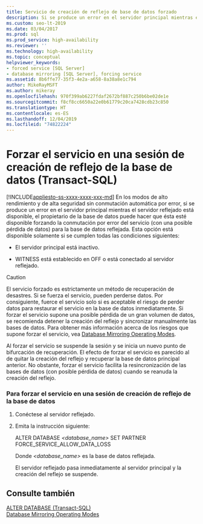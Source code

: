 ```yaml
---
title: Servicio de creación de reflejo de base de datos forzado
description: Si se produce un error en el servidor principal mientras el servidor reflejado está disponible, haga que la base de datos esté disponible obligando al servicio a realizar la conmutación por error a la base de datos reflejada (con posible pérdida de datos).
ms.custom: seo-lt-2019
ms.date: 03/04/2017
ms.prod: sql
ms.prod_service: high-availability
ms.reviewer: ''
ms.technology: high-availability
ms.topic: conceptual
helpviewer_keywords:
- forced service [SQL Server]
- database mirroring [SQL Server], forcing service
ms.assetid: 8b6ffe77-35f3-4e2a-a658-8a38a8e1c794
author: MikeRayMSFT
ms.author: mikeray
ms.openlocfilehash: 970f399ab6227fdaf2672bf887c250b6be02de1e
ms.sourcegitcommit: f8cf8cc6650a22e0b61779c20ca7428cdb23c850
ms.translationtype: HT
ms.contentlocale: es-ES
ms.lasthandoff: 12/04/2019
ms.locfileid: "74822224"
---
```

# <a name="force-service-in-a-database-mirroring-session-transact-sql"></a>Forzar el servicio en una sesión de creación de reflejo de la base de datos (Transact-SQL)
[!INCLUDE[appliesto-ss-xxxx-xxxx-xxx-md](../../includes/appliesto-ss-xxxx-xxxx-xxx-md.md)]
  En los modos de alto rendimiento y de alta seguridad sin conmutación automática por error, si se produce un error en el servidor principal mientras el servidor reflejado está disponible, el propietario de la base de datos puede hacer que ésta esté disponible forzando la conmutación por error del servicio (con una posible pérdida de datos) para la base de datos reflejada. Esta opción está disponible solamente si se cumplen todas las condiciones siguientes:  
  
-   El servidor principal está inactivo.  
  
-   WITNESS está establecido en OFF o está conectado al servidor reflejado.  
  
> [!CAUTION]  
>  El servicio forzado es estrictamente un método de recuperación de desastres. Si se fuerza el servicio, pueden perderse datos. Por consiguiente, fuerce el servicio solo si es aceptable el riesgo de perder datos para restaurar el servicio en la base de datos inmediatamente. Si forzar el servicio supone una posible pérdida de un gran volumen de datos, se recomienda detener la creación del reflejo y sincronizar manualmente las bases de datos. Para obtener más información acerca de los riesgos que supone forzar el servicio, vea [Database Mirroring Operating Modes](../../database-engine/database-mirroring/database-mirroring-operating-modes.md).  
  
 Al forzar el servicio se suspende la sesión y se inicia un nuevo punto de bifurcación de recuperación. El efecto de forzar el servicio es parecido al de quitar la creación del reflejo y recuperar la base de datos principal anterior. No obstante, forzar el servicio facilita la resincronización de las bases de datos (con posible pérdida de datos) cuando se reanuda la creación del reflejo.  
  
### <a name="to-force-service-in-a-database-mirroring-session"></a>Para forzar el servicio en una sesión de creación de reflejo de la base de datos  
  
1.  Conéctese al servidor reflejado.  
  
2.  Emita la instrucción siguiente:  
  
     ALTER DATABASE *<database_name>* SET PARTNER FORCE_SERVICE_ALLOW_DATA_LOSS  
  
     Donde *<database_name>* es la base de datos reflejada.  
  
     El servidor reflejado pasa inmediatamente al servidor principal y la creación del reflejo se suspende.  
  
## <a name="see-also"></a>Consulte también  
 [ALTER DATABASE &#40;Transact-SQL&#41;](../../t-sql/statements/alter-database-transact-sql.md)   
 [Database Mirroring Operating Modes](../../database-engine/database-mirroring/database-mirroring-operating-modes.md)  
  
  
